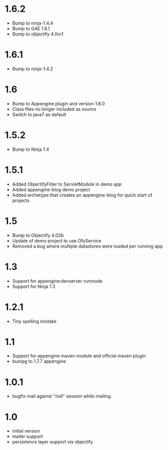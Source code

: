 1.6.2
=====

 * Bump to ninja-1.4.4
 * Bump to GAE 1.8.1
 * Bump to objectify 4.0rc1
 
 
 1.6.1
=====

 * Bump to ninja-1.4.2
 
1.6
=====

 * Bump to Appengine plugin and version 1.8.0
 * Class files no longer included as source
 * Switch to java7 as default
 

1.5.2
=====

 * Bump to Ninja 1.4
 
 
1.5.1
=====

 * Added ObjectifyFilter to ServletModule in demo app 
 * Added appengine-blog demo project
 * Added archetype that creates an appengine-blog for quick start of projects
 
1.5
===

 * Bump to Objectify 4.02b
 * Update of demo project to use OfyService
 * Removed a bug where multiple datastores were loaded per running app


1.3
===

- Support for appengine:devserver runmode
- Support for Ninja 1.3


1.2.1
===

- Tiny spelling mistake

1.1
===

- Support for appengine maven module and official maven plugin
- bumpg to 1.7.7 appengine


1.0.1
=====

- bugfix mail against "null" session while mailing.


1.0
===

- initial version
- mailer support
- persistence layer support via objectify